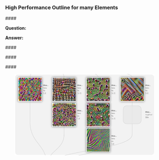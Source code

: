 <head>
<meta http-equiv="Content-Type" content="text/html; charset=utf-8">
<link rel="stylesheet" type="text/css" href="bc.css">
<script src="https://cdn.rawgit.com/google/code-prettify/master/loader/run_prettify.js" type="text/javascript"></script>
</head>

<!---

- high-performance optimisation using Revit API for outline for many elements (>100'000 items)
  e.g., for 54000 walls (after filtering) and 18000 pipes, leading to 972'000'000 operation.
  How can I get bounding box for several elements?
  https://stackoverflow.com/questions/63083938/revit-api-how-can-i-get-bounding-box-for-several-elements
  how to get element nearby specific element using bounding box if it is just outside(some distance apart) bounding box?
  https://forums.autodesk.com/t5/revit-api-forum/how-to-get-element-nearby-specific-element-using-bounding-box-if/m-p/9741883

- set the clipped/unclipped state of the base and survey points in 2021.1
  https://autodesk.slack.com/archives/C0SR6NAP8/p1600379512087800
  Jacob Small:mega-thinking: 17 Sep at 23:51
Can anyone in Dev confirm this statement is still true?
The clipped/unclipped state of the base and survey points cannot be set via the API. You can pin them using the Element.Pinned property.
https://thebuildingcoder.typepad.com/blog/2012/11/survey-and-project-base-point.html
Jennifer (Xue) Li  5 days ago
We exposed a new property Clipped for Base Point in R2021.1. So starting from this version, you will have the ability to get/set clipped state for Survey Point. And for Project Base Point, the property is readonly and will always return false because we’ve removed the clipped state fro PBP.
:celebrate:
Jacob Small:mega-thinking:  5 days ago
Yay!!!!! Huge help thanks!

- BIM360 apps from German university startups now live
  [15 New Integrations with Autodesk Construction Cloud ](https://constructionblog.autodesk.com/15-integrations-autodesk-construction)
  two Startups from the Forge developer Universities:
  Gamma AR &ndash; RWTH Aachen 
  4d planner &ndash; TU Berlin 
  https://twitter.com/ADSK_Construct/status/1311699100312666113

- [Inventing Virtual Meetings of Tomorrow with NVIDIA AI Research](https://youtu.be/NqmMnjJ6GEg)
  [Nvidia Maxine Cloud-AI Video-Streaming Platform](https://developer.nvidia.com/maxine)
New AI breakthroughs in NVIDIA Maxine, cloud-native video streaming AI SDK, slash bandwidth use while make it possible to re-animate faces, correct gaze and animate characters for immersive and engaging meetings. Learn more: https://nvda.ws/3l9foIn
AI-based face recognition and reconstruction is used, enabling bandwidth reduction by transmitting only animated face keypoint data instead of the entire video keyframe information.

twitter:

with the #RevitAPI @AutodeskForge @AutodeskRevit #bim #DynamoBim #ForgeDevCon 

&ndash; 
...

linkedin:

#bim #DynamoBim #ForgeDevCon #Revit #API #IFC #SDK #AI #VisualStudio #Autodesk #AEC #adsk

the [Revit API discussion forum](http://forums.autodesk.com/t5/revit-api-forum/bd-p/160) thread

<center>
<img src="img/" alt="" title="" width="600"/>
<p style="font-size: 80%; font-style:italic"></p>
</center>

-->

### High Performance Outline for many Elements


####<a name="2"></a> 


**Question:** 

**Answer:** 

####<a name="3"></a> 

####<a name="4"></a> 

####<a name="5"></a> 

<center>
<img src="img/openai_microscope.png" alt="OpenAI Microscope" title="OpenAI Microscope" width="445"/> <!-- 991 -->
</center>


